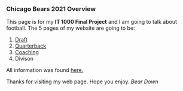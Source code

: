 ### Chicago Bears 2021 Overview
This page is for my **IT 1000 Final Project** and I am going to talk about football.
The 5 pages of my website are going to be:
1. [Draft](Draft)
2. [Quarterback](Quarterback)
3. [Coaching](Coaching)
4. Divison

All information was found [here.](https://www.chicagobears.com/)

Thanks for visiting my web page. Hope you enjoy.
*Bear Down*

